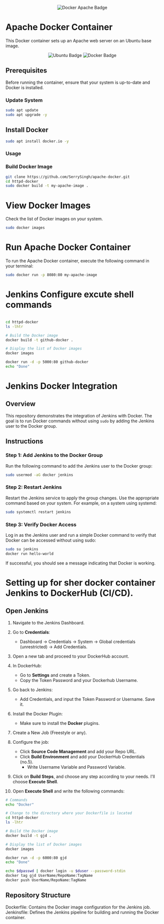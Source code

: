 <p align="center">
  <img src="https://img.shields.io/badge/Docker-Apache-blue?style=for-the-badge" alt="Docker Apache Badge">
</p>

# Apache Docker Container

This Docker container sets up an Apache web server on an Ubuntu base image.

<p align="center">
  <img src="https://img.shields.io/badge/Ubuntu-Latest-orange?style=for-the-badge" alt="Ubuntu Badge">
  <img src="https://img.shields.io/badge/Docker-19.03%2B-blue?style=for-the-badge" alt="Docker Badge">
</p>

## Prerequisites

Before running the container, ensure that your system is up-to-date and Docker is installed.

### Update System

```bash
sudo apt update
sudo apt upgrade -y
```

##  Install Docker

```bash
sudo apt install docker.io -y
```
### Usage

### Build Docker Image

```bash
git clone https://github.com/SerrySingh/apache-docker.git
cd httpd-docker
sudo docker build -t my-apache-image .
```
# View Docker Images

Check the list of Docker images on your system.

```bash
sudo docker images
```

# Run Apache Docker Container

To run the Apache Docker container, execute the following command in your terminal:

```bash
sudo docker run -p 8080:80 my-apache-image
```

# Jenkins Configure excute shell commands 
```bash

cd httpd-docker
ls -lhtr

# Build the Docker image
docker build -t github-docker .

# Display the list of Docker images
docker images

docker run -d -p 5000:80 github-docker 
echo "Done"
```

# Jenkins Docker Integration

## Overview

This repository demonstrates the integration of Jenkins with Docker. The goal is to run Docker commands without using `sudo` by adding the Jenkins user to the Docker group.

## Instructions

### Step 1: Add Jenkins to the Docker Group


Run the following command to add the Jenkins user to the Docker group:

```bash
sudo usermod -aG docker jenkins

```
### Step 2: Restart Jenkins

Restart the Jenkins service to apply the group changes. Use the appropriate command based on your system. For example, on a system using systemd:
```bash
sudo systemctl restart jenkins
```
### Step 3: Verify Docker Access
Log in as the Jenkins user and run a simple Docker command to verify that Docker can be accessed without using sudo:
```bash
sudo su jenkins
docker run hello-world
```
If successful, you should see a message indicating that Docker is working.


# Setting up for sher docker container Jenkins to  DockerHub (CI/CD). 

## Open Jenkins
1. Navigate to the Jenkins Dashboard.

2. Go to **Credentials**:
   - Dashboard -> Credentials -> System -> Global credentials (unrestricted) -> Add Credentials.

3. Open a new tab and proceed to your DockerHub account.

4. In DockerHub:
   - Go to **Settings** and create a Token.
   - Copy the Token Password and your Dockerhub Username.

5. Go back to Jenkins:
   - Add Credentials, and input the Token Password or Username. Save it.

6. Install the Docker Plugin:
   - Make sure to install the **Docker** plugins.

7. Create a New Job (Freestyle or any).

8. Configure the job:
   - Click **Source Code Management** and add your Repo URL.
   - Click **Build Environment** and add your DockerHub Credentials (no.5).
     - Write Username Variable and Password Variable.

9. Click on **Build Steps**, and choose any step according to your needs. I'll choose **Execute Shell**.

10. Open **Execute Shell** and write the following commands:

```bash
# Commands
echo "Docker"

# Change to the directory where your Dockerfile is located
cd httpd-docker
ls -lhtr

# Build the Docker image
docker build -t gjd .

# Display the list of Docker images
docker images

docker run -d -p 6000:80 gjd
echo "Done"

echo $dpasswd | docker login -u $duser --password-stdin
docker tag gjd UserName/RepoName:TagName
docker push UserName/RepoName:TagName
```
## Repository Structure
Dockerfile: Contains the Docker image configuration for the Jenkins job.
Jenkinsfile: Defines the Jenkins pipeline for building and running the Docker container.
